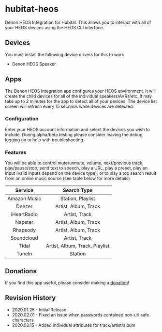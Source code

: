 # hubitat-heos
Denon HEOS Integration for Hubitat. This allows you to interact with all of your HEOS devices using the HEOS CLI interface.
 
## Devices
You must install the following device drivers for this to work
* Denon HEOS Speaker

## Apps
The Denon HEOS Integration app configures your HEOS environment. It will create the child devices for all of the individual speakers/AVRs/etc. It may take up to 2 minutes for the app to detect all of your devices. The device list screen will refresh every 15 seconds while devices are detected.

### Configuration
Enter your HEOS account information and select the devices you wish to include. During alpha/beta testing please consider leaving the debug logging on to help with troubleshooting.

### Features
You will be able to control mute/unmute, volume, next/previous track, play/pause/stop, send text to speech, play a URL, play a preset, play an input (valid inputs depend on the device type), or to play a top search result from an online music source (see table below for more details)

|    Service   |           Search Type          |
|:------------:|:------------------------------:|
| Amazon Music | Station, Playlist              |
| Deezer       | Artist, Album, Track           |
| iHeartRadio  | Artist, Track                  |
| Napster      | Artist, Album, Track           |
| Rhapsody     | Artist, Album, Track           |
| Soundcloud   | Artist, Track                  |
| Tidal        | Artist, Album, Track, Playlist |
| TuneIn       | Station                        |

## Donations
If you find this app useful, please consider making a [donation](https://www.paypal.com/cgi-bin/webscr?cmd=_s-xclick&hosted_button_id=7LBRPJRLJSDDN&source=url)! 

## Revision History
* 2020.01.26 - Initial Release
* 2020.02.01 - Fixed an issue when passwords contained non-url safe characters
* 2020.02.15 - Added individual attributes for track/artist/album